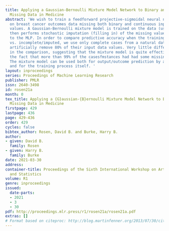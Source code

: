 ```yaml
---
title: Applying a Gaussian-Bernoulli Mixture Model Network to Binary and Continuous
  Missing Data in Medicine
abstract: 'We wish to train a feedforward projective-sigmoidal neural network (MLP)
  on breast cancer outcomes data missing both binary and continuous input variable
  values. A Gaussian-Bernoulli mixture model is trained on the data (using EM). It
  then performs stochastic imputation (filling in) of the missing values, as a preprocessor
  to the MLP. In order to compare predictive accuracy when the training data are complete
  vs. incomplete/imputed, we use only complete cases from a natural data set, but
  artificially remove 80% of their input data values. Very little difference is observed
  in the comparison, suggesting that the mixture model is quite effective here, despite
  the fact that more than 99% of the casesfmstances had had some missing value(s).
  The mixture model can be used both for output/outcome prediction by a trained MLP
  and for the training process itself. '
layout: inproceedings
series: Proceedings of Machine Learning Research
publisher: PMLR
issn: 2640-3498
id: rosen21a
month: 0
tex_title: Applying a {G}aussian-{B}ernoulli Mixture Model Network to Binary and Continuous
  Missing Data in Medicine
firstpage: 429
lastpage: 436
page: 429-436
order: 429
cycles: false
bibtex_author: Rosen, David B. and Burke, Harry B.
author:
- given: David B.
  family: Rosen
- given: Harry B.
  family: Burke
date: 2021-03-30
address:
container-title: Proceedings of the Sixth International Workshop on Artificial Intelligence
  and Statistics
volume: R1
genre: inproceedings
issued:
  date-parts:
  - 2021
  - 3
  - 30
pdf: http://proceedings.mlr.press/r1/rosen21a/rosen21a.pdf
extras: []
# Format based on citeproc: http://blog.martinfenner.org/2013/07/30/citeproc-yaml-for-bibliographies/
---
```


